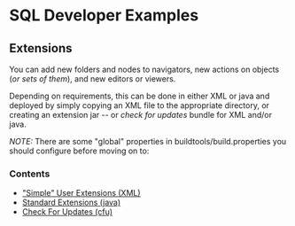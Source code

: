 # SQL Developer Examples
## Extensions
You can add new folders and nodes to navigators, new actions on objects (*or sets of them*), and new editors or viewers.

Depending on requirements, this can be done in either XML or java and deployed by simply copying an XML file to the appropriate directory, or creating an extension jar -- or *check for updates* bundle for XML and/or java.

*NOTE:* There are some "global" properties in buildtools/build.properties you should configure before moving on to:

### Contents

* ["Simple" User Extensions (XML)](xml/README.md)
* [Standard Extensions (java)](java/README.md)
* [Check For Updates (cfu)](cfu/README.md)
 
